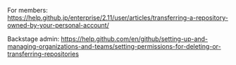 For members: https://help.github.jp/enterprise/2.11/user/articles/transferring-a-repository-owned-by-your-personal-account/

Backstage admin: https://help.github.com/en/github/setting-up-and-managing-organizations-and-teams/setting-permissions-for-deleting-or-transferring-repositories
